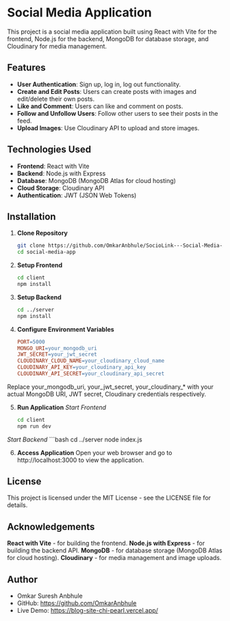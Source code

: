 # Social Media Application

This project is a social media application built using React with Vite for the frontend, Node.js for the backend, MongoDB for database storage, and Cloudinary for media management.

## Features

- **User Authentication**: Sign up, log in, log out functionality.
- **Create and Edit Posts**: Users can create posts with images and edit/delete their own posts.
- **Like and Comment**: Users can like and comment on posts.
- **Follow and Unfollow Users**: Follow other users to see their posts in the feed.
- **Upload Images**: Use Cloudinary API to upload and store images.

## Technologies Used

- **Frontend**: React with Vite
- **Backend**: Node.js with Express
- **Database**: MongoDB (MongoDB Atlas for cloud hosting)
- **Cloud Storage**: Cloudinary API
- **Authentication**: JWT (JSON Web Tokens)

## Installation

1. **Clone Repository**

   ```bash
   git clone https://github.com/OmkarAnbhule/SocioLink---Social-Media-Application.git
   cd social-media-app
2. **Setup Frontend**
   ```bash
   cd client
   npm install

3. **Setup Backend**
   ```bash
   cd ../server
   npm install
   
4. **Configure Environment Variables**
   ```makefile
   PORT=5000
   MONGO_URI=your_mongodb_uri
   JWT_SECRET=your_jwt_secret
   CLOUDINARY_CLOUD_NAME=your_cloudinary_cloud_name
   CLOUDINARY_API_KEY=your_cloudinary_api_key
   CLOUDINARY_API_SECRET=your_cloudinary_api_secret
Replace your_mongodb_uri, your_jwt_secret, your_cloudinary_* with your actual MongoDB URI, JWT secret, Cloudinary credentials respectively.

5. **Run Application**
   *Start Frontend*
      ```bash
      cd client
      npm run dev
  
  *Start Backend*
    ```bash
    cd ../server
    node index.js

6. **Access Application**
  Open your web browser and go to http://localhost:3000 to view the application.

## License
  This project is licensed under the MIT License - see the LICENSE file for details.

## Acknowledgements
**React with Vite** - for building the frontend.
**Node.js with Express** - for building the backend API.
**MongoDB** - for database storage (MongoDB Atlas for cloud hosting).
**Cloudinary** - for media management and image uploads.
## Author
 - Omkar Suresh Anbhule
 - GitHub: https://github.com/OmkarAnbhule
 - Live Demo: https://blog-site-chi-pearl.vercel.app/
   
